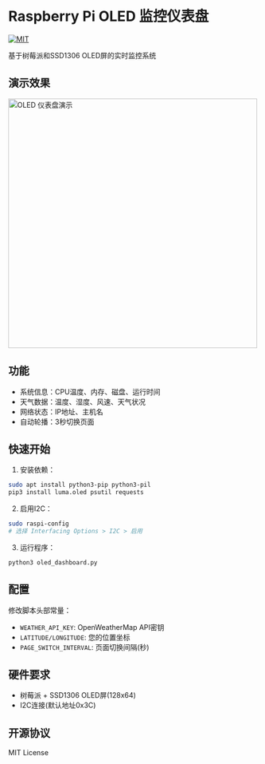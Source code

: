 # Raspberry Pi OLED 监控仪表盘

[![MIT](https://img.shields.io/badge/license-MIT-green)](LICENSE)

基于树莓派和SSD1306 OLED屏的实时监控系统

## 演示效果
<img src="images/oled_dashboard.gif" alt="OLED 仪表盘演示" width="500">

## 功能
- 系统信息：CPU温度、内存、磁盘、运行时间
- 天气数据：温度、湿度、风速、天气状况
- 网络状态：IP地址、主机名
- 自动轮播：3秒切换页面

## 快速开始

1. 安装依赖：
```bash
sudo apt install python3-pip python3-pil
pip3 install luma.oled psutil requests
```

2. 启用I2C：
```bash
sudo raspi-config
# 选择 Interfacing Options > I2C > 启用
```

3. 运行程序：
```bash
python3 oled_dashboard.py
```

## 配置
修改脚本头部常量：
- `WEATHER_API_KEY`: OpenWeatherMap API密钥
- `LATITUDE/LONGITUDE`: 您的位置坐标
- `PAGE_SWITCH_INTERVAL`: 页面切换间隔(秒)

## 硬件要求
- 树莓派 + SSD1306 OLED屏(128x64)
- I2C连接(默认地址0x3C)

## 开源协议
MIT License